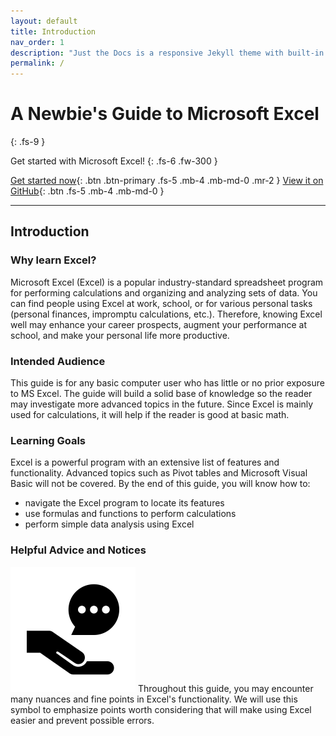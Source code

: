 ```yaml
---
layout: default
title: Introduction
nav_order: 1
description: "Just the Docs is a responsive Jekyll theme with built-in search that is easily customizable and hosted on GitHub Pages."
permalink: /
---
```


# A Newbie's Guide to Microsoft Excel
{: .fs-9 }

Get started with Microsoft Excel!
{: .fs-6 .fw-300 }

[Get started now](#getting-started){: .btn .btn-primary .fs-5 .mb-4 .mb-md-0 .mr-2 } [View it on GitHub](https://github.com/Ryanwo1/Rykyha){: .btn .fs-5 .mb-4 .mb-md-0 }

---

## Introduction

### Why learn Excel?

Microsoft Excel (Excel) is a popular industry-standard spreadsheet program for performing calculations and organizing and analyzing sets of data. You can find people using Excel at work, school, or for various personal tasks (personal finances, impromptu calculations, etc.). Therefore, knowing Excel well may enhance your career prospects, augment your performance at school, and make your personal life more productive. 

### Intended Audience

This guide is for any basic computer user who has little or no prior exposure to MS Excel. The guide will build a solid base of knowledge so the reader may investigate more advanced topics in the future. Since Excel is mainly used for calculations, it will help if the reader is good at basic math. 

### Learning Goals

Excel is a powerful program with an extensive list of features and functionality. Advanced topics such as Pivot tables and Microsoft Visual Basic will not be covered. By the end of this guide, you will know how to:

* navigate the Excel program to locate its features
* use formulas and functions to perform calculations
* perform simple data analysis using Excel

### Helpful Advice and Notices

![advice-notice-logo](https://github.com/hannah019/excel-instructions/blob/gh-pages/assets/images/notice-advice-logo.PNG?raw=true)
Throughout this guide, you may encounter many nuances and fine points in Excel's functionality. We will use this symbol to emphasize points worth considering that will make using Excel easier and prevent possible errors. 

